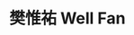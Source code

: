 ---
chinese_name: 樊惟祐
english_name: Well Fan
title: 樊惟祐 Well Fan
id: wellfan
collection: members
position: Part-time Research Assistant
type: part-time research assistant
department: 123
image_path: https://source.unsplash.com/collection/139386/600x600?a=.png
photo: bio-photo.jpg
blurb: 123
---